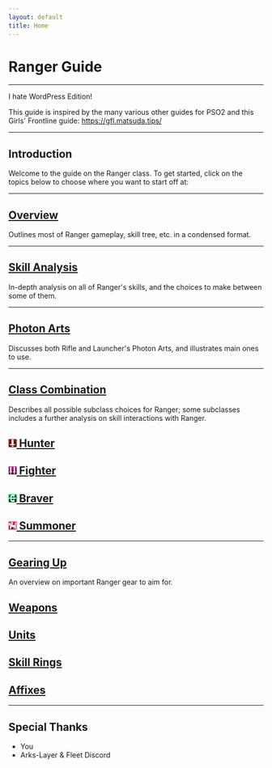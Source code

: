```yaml
---
layout: default
title: Home
---
```

<div class="row">
    <div class="col-sm-12">
        <div class="jumbotron jumbotron-fluid">
            <div class="container">
                <div class="jumbotronBox">
                    <h1 class="display-4">Ranger Guide</h1>
                    <hr class="jumboHeadline">
                    <p class="lead">I hate WordPress Edition!</p>
            </div>
        </div>
    </div>
<div class="col-sm-12">
    <section>
        <p>This guide is inspired by the many various other guides for PSO2 and this Girls' Frontline guide: <a href="https://gfl.matsuda.tips/" target="_blank">https://gfl.matsuda.tips/</a></p>
        <hr>
    </section>
</div>
<div class="col-sm-12">
    <section>
        <h1>Introduction</h1>
        <p>Welcome to the guide on the Ranger class. To get started, click on the topics below to choose where you want to start off at:</p>
        <hr>
    </section>
</div>
<div class="col-sm-12">
        <section>
            <h1><a href="overview.html">Overview</a></h1>
            <p>Outlines most of Ranger gameplay, skill tree, etc. in a condensed format.</p>
            <hr>
        </section>
</div>
<div class="col-sm-12">
        <section>
            <h1><a href="#">Skill Analysis</a></h1>
            <p>In-depth analysis on all of Ranger's skills, and the choices to make between some of them.</p>
            <hr>
        </section>
</div>
<div class="col-sm-12">
        <section>
            <h1><a href="photon-arts.html">Photon Arts</a></h1>
            <p>Discusses both Rifle and Launcher's Photon Arts, and illustrates main ones to use.</p>
            <hr>
        </section>
</div>
<div class="col-sm-12">
    <section>
        <h1><a href="#">Class Combination</a></h1>
        <p>Describes all possible subclass choices for Ranger; some subclasses includes a further analysis on skill interactions with Ranger.</p>
        <div class="subclass-row">
            <div class="subclass-topics">
                    <h2><a href="#"><img src="assets/img/icons/class_icons/hunter.png"> Hunter</a></h2>
            </div>
            <div class="subclass-topics">
                    <h2><a href="#"><img src="assets/img/icons/class_icons/fighter.png"> Fighter</a></h2>
            </div>
            <div class="subclass-topics">
                    <h2><a href="#"><img src="assets/img/icons/class_icons/braver.png"> Braver</a></h2>
            </div>
            <div class="subclass-topics">
                    <h2><a href="#"><img src="assets/img/icons/class_icons/summoner.png"> Summoner</a></h2>
            </div>
        </div>
        <hr>
    </section>
</div>
<div class="col-sm-12">
    <section>
        <h1><a href="#">Gearing Up</a></h1>
            <p>An overview on important Ranger gear to aim for.</p>
            <div class="gearing-row">
                <div class="gearing-topics">
                        <h2><a href="weapons.html">Weapons</a></h2>
                </div>
                <div class="gearing-topics">
                        <h2><a href="#">Units</a></h2>
                </div>
                <div class="gearing-topics">
                        <h2><a href="#">Skill Rings</a></h2>
                </div>
                <div class="gearing-topics">
                        <h2><a href="#">Affixes</a></h2>
                </div>
            </div>
        <hr>
    </section>
</div>
<div class="col-sm-12">
    <section>
        <h1>Special Thanks</h1>
        <ul>
            <li>You</li>
            <li>Arks-Layer & Fleet Discord</li>
        </ul>
    </section>
</div>
